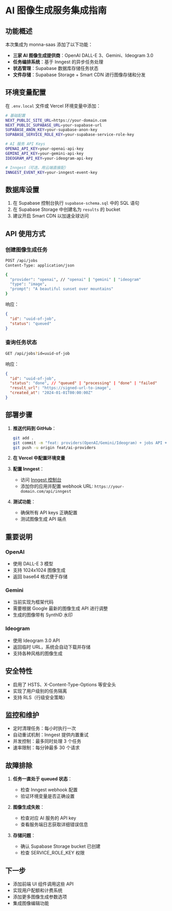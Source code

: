 # AI 图像生成服务集成指南

## 功能概述

本次集成为 monna-saas 添加了以下功能：

- **三家 AI 图像生成提供商**：OpenAI DALL-E 3、Gemini、Ideogram 3.0
- **任务编排系统**：基于 Inngest 的异步任务处理
- **状态管理**：Supabase 数据库存储任务状态
- **文件存储**：Supabase Storage + Smart CDN 进行图像存储和分发

## 环境变量配置

在 `.env.local` 文件或 Vercel 环境变量中添加：

```bash
# 基础配置
NEXT_PUBLIC_SITE_URL=https://your-domain.com
NEXT_PUBLIC_SUPABASE_URL=your-supabase-url
SUPABASE_ANON_KEY=your-supabase-anon-key
SUPABASE_SERVICE_ROLE_KEY=your-supabase-service-role-key

# AI 服务 API Keys
OPENAI_API_KEY=your-openai-api-key
GEMINI_API_KEY=your-gemini-api-key
IDEOGRAM_API_KEY=your-ideogram-api-key

# Inngest（可选，用云端直接配）
INNGEST_EVENT_KEY=your-inngest-event-key
```

## 数据库设置

1. 在 Supabase 控制台执行 `supabase-schema.sql` 中的 SQL 语句
2. 在 Supabase Storage 中创建名为 `results` 的 bucket
3. 建议开启 Smart CDN 以加速全球访问

## API 使用方式

### 创建图像生成任务

```bash
POST /api/jobs
Content-Type: application/json

{
  "provider": "openai", // "openai" | "gemini" | "ideogram"
  "type": "image",
  "prompt": "A beautiful sunset over mountains"
}
```

响应：
```json
{
  "id": "uuid-of-job",
  "status": "queued"
}
```

### 查询任务状态

```bash
GET /api/jobs?id=uuid-of-job
```

响应：
```json
{
  "id": "uuid-of-job",
  "status": "done", // "queued" | "processing" | "done" | "failed"
  "result_url": "https://signed-url-to-image",
  "created_at": "2024-01-01T00:00:00Z"
}
```

## 部署步骤

1. **推送代码到 GitHub**：
   ```bash
   git add .
   git commit -m "feat: providers(OpenAI/Gemini/Ideogram) + jobs API + Inngest + Supabase Storage"
   git push -u origin feat/ai-providers
   ```

2. **在 Vercel 中配置环境变量**

3. **配置 Inngest**：
   - 访问 [Inngest 控制台](https://app.inngest.com)
   - 添加你的应用并配置 webhook URL: `https://your-domain.com/api/inngest`

4. **测试功能**：
   - 确保所有 API keys 正确配置
   - 测试图像生成 API 端点

## 重要说明

### OpenAI
- 使用 DALL-E 3 模型
- 支持 1024x1024 图像生成
- 返回 base64 格式便于存储

### Gemini
- 当前实现为框架代码
- 需要根据 Google 最新的图像生成 API 进行调整
- 生成的图像带有 SynthID 水印

### Ideogram
- 使用 Ideogram 3.0 API
- 返回临时 URL，系统会自动下载并存储
- 支持各种风格的图像生成

## 安全特性

- 启用了 HSTS、X-Content-Type-Options 等安全头
- 实现了用户级别的任务隔离
- 支持 RLS（行级安全策略）

## 监控和维护

- 定时清理任务：每小时执行一次
- 自动重试机制：Inngest 提供内置重试
- 并发控制：最多同时处理 3 个任务
- 速率限制：每分钟最多 30 个请求

## 故障排除

1. **任务一直处于 queued 状态**：
   - 检查 Inngest webhook 配置
   - 验证环境变量是否正确设置

2. **图像生成失败**：
   - 检查对应 AI 服务的 API key
   - 查看服务端日志获取详细错误信息

3. **存储问题**：
   - 确认 Supabase Storage bucket 已创建
   - 检查 SERVICE_ROLE_KEY 权限

## 下一步

- 添加前端 UI 组件调用这些 API
- 实现用户配额和计费系统
- 添加更多图像生成参数选项
- 集成图像编辑功能